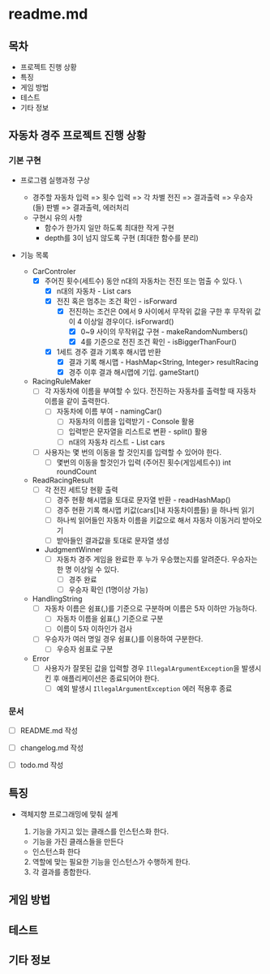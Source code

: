 # readme.md

## 목차

- 프로젝트 진행 상황
- 특징
- 게임 방법
- 테스트
- 기타 정보

## **자동차 경주 프로젝트 진행 상황**

### **기본 구현**

- 프로그램 실행과정 구상
    - 경주할 자동차 입력 => 횟수 입력 => 각 차별 전진 => 결과출력 => 우승자(들) 판별 => 결과출력, 에러처리
    - 구현시 유의 사항
        - 함수가 한가지 일만 하도록 최대한 작게 구현
        - depth를 3이 넘지 않도록 구현 (최대한 함수를 분리)

- 기능 목록
    - CarControler
        - [x] 주어진 횟수(세트수) 동안 n대의 자동차는 전진 또는 멈출 수 있다. \
            - [x] n대의 자동차 - List<String> cars
            - [x] 전진 혹은 멈추는 조건 확인 - isForward
                - [x] 전진하는 조건은 0에서 9 사이에서 무작위 값을 구한 후 무작위 값이 4 이상일 경우이다. isForward()
                    - [x] 0~9 사이의 무작위값 구현 - makeRandomNumbers()
                    - [x] 4를 기준으로 전진 조건 확인 - isBiggerThanFour()
            - [x] 1세트 경주 결과 기록후 해시맵 반환
                - [x] 결과 기록 해시맵 - HashMap<String, Integer> resultRacing
                - [x] 경주 이후 결과 해시맵에 기입. gameStart()
    - RacingRuleMaker
        - [ ] 각 자동차에 이름을 부여할 수 있다. 전진하는 자동차를 출력할 때 자동차 이름을 같이 출력한다.
            - [ ] 자동차에 이름 부여 - namingCar()
                - [ ] 자동차의 이름을 입력받기 - Console 활용
                - [ ] 입력받은 문자열을 리스트로 변환 - split() 활용
                - [ ] n대의 자동차 리스트 - List<String> cars
        - [ ] 사용자는 몇 번의 이동을 할 것인지를 입력할 수 있어야 한다.
            - [ ] 몇번의 이동을 할것인가 입력 (주어진 횟수(게임세트수)) int roundCount

    - ReadRacingResult
        - [ ] 각 전진 세트당 현황 출력
            - [ ] 경주 현황 해시맵을 토대로 문자열 반환 - readHashMap()
            - [ ] 경주 현환 기록 해시맵 키값(cars[]내 자동차이름들) 을 하나씩 읽기
            - [ ] 하나씩 읽어들인 자동차 이름을 키값으로 해서 자동차 이동거리 받아오기
            - [ ] 받아들인 결과값을 토대로 문자열 생성
          
        - JudgmentWinner
            - [ ] 자동차 경주 게임을 완료한 후 누가 우승했는지를 알려준다. 우승자는 한 명 이상일 수 있다.
                - [ ] 경주 완료
                - [ ] 우승자 확인 (1명이상 가능)

    - HandlingString
        - [ ] 자동차 이름은 쉼표(,)를 기준으로 구분하며 이름은 5자 이하만 가능하다.
            - [ ] 자동차 이름을 쉼표(,) 기준으로 구분
            - [ ] 이름이 5자 이하인가 검사
        - [ ] 우승자가 여러 명일 경우 쉼표(,)를 이용하여 구분한다.
            - [ ] 우승자 쉼표로 구분

    - Error
        - [ ] 사용자가 잘못된 값을 입력할 경우 `IllegalArgumentException`을 발생시킨 후 애플리케이션은 종료되어야 한다.
            - [ ] 예외 발생시 `IllegalArgumentException` 에러 적용후 종료

### **문서**

- [ ] README.md 작성

- [ ] changelog.md 작성

- [ ] todo.md 작성

## 특징

- 객체지향 프로그래밍에 맞춰 설계
    1. 기능을 가지고 있는 클래스를 인스턴스화 한다.

    - 기능을 가진 클래스들을 만든다
    - 인스턴스화 한다

    2. 역할에 맞는 필요한 기능을 인스턴스가 수행하게 한다.
    3. 각 결과를 종합한다.

## 게임 방법

## 테스트

## 기타 정보
